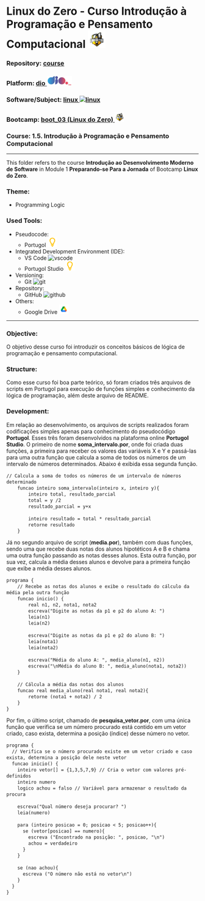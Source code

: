 # Linux do Zero - Curso Introdução à Programação e Pensamento Computacional   <img src="../0-aux/logo_boot.png" alt="boot_03" width="auto" height="45">

### Repository: [course](../../../../)   
### Platform: <a href="../../../">dio   <img src="https://github.com/PedroHeeger/main/blob/main/0-aux/logos/plataforma/dio.jpeg" alt="dio" width="auto" height="25"></a>   
### Software/Subject: <a href="../../">linux   <img src="https://cdn.jsdelivr.net/gh/devicons/devicon/icons/linux/linux-original.svg" alt="linux" width="auto" height="25"></a>
### Bootcamp: <a href="../">boot_03 (Linux do Zero)   <img src="../0-aux/logo_boot.png" alt="boot_03" width="auto" height="25"></a>
### Course: 1.5. Introdução à Programação e Pensamento Computacional
---

This folder refers to the course **Introdução ao Desenvolvimento Moderno de Software** in Module 1 **Preparando-se Para a Jornada** of Bootcamp **Linux do Zero**.

### Theme:
- Programming Logic

### Used Tools:
- Pseudocode:
  - Portugol <img src="https://github.com/PedroHeeger/main/blob/main/0-aux/logos/software/portugol.png" alt="portugol" width="auto" height="25">
- Integrated Development Environment (IDE):
  - VS Code   <img src="https://cdn.jsdelivr.net/gh/devicons/devicon/icons/vscode/vscode-original.svg" alt="vscode" width="auto" height="25">
  - Portugol Studio   <img src="https://github.com/PedroHeeger/main/blob/main/0-aux/logos/software/portugol.png" alt="portugol_studio" width="auto" height="25">
- Versioning: 
  - Git   <img src="https://cdn.jsdelivr.net/gh/devicons/devicon/icons/git/git-original.svg" alt="git" width="auto" height="25">
- Repository:
  - GitHub   <img src="https://cdn.jsdelivr.net/gh/devicons/devicon/icons/github/github-original.svg" alt="github" width="auto" height="25">
- Others:
  - Google Drive <img src="https://github.com/PedroHeeger/main/blob/main/0-aux/logos/software/google_drive.png" width="auto" height="25">

---

### Objective:
O objetivo desse curso foi introduzir os conceitos básicos de lógica de programação e pensamento computacional.

### Structure:
Como esse curso foi boa parte teórico, só foram criados três arquivos de scripts em Portugol para execução de funções simples e conhecimento da lógica de programação, além deste arquivo de README.

### Development:
Em relação ao desenvolvimento, os arquivos de scripts realizados foram codificações simples apenas para conhecimento do pseudocódigo **Portugol**. Esses três foram desenvolvidos na plataforma online **Portugol Studio**. O primeiro de nome **soma_intervalo.por**, onde foi criada duas funções, a primeira para receber os valores das variáveis X e Y e passá-las para uma outra função que calcula a soma de todos os números de um intervalo de números determinados. Abaixo é exibida essa segunda função.

```
// Calcula a soma de todos os números de um intervalo de números determinado
	funcao inteiro soma_intervalo(inteiro x, inteiro y){
	    inteiro total, resultado_parcial
	    total = y /2 
	    resultado_parcial = y+x
	    
	    inteiro resultado = total * resultado_parcial
	    retorne resultado
	}
```

Já no segundo arquivo de script (**media.por**), também com duas funções, sendo uma que recebe duas notas dos alunos hipotéticos A e B e chama uma outra função passando as notas desses alunos. Esta outra função, por sua vez, calcula a média desses alunos e devolve para a primeira função que exibe a média desses alunos.

```
programa {
	// Recebe as notas dos alunos e exibe o resultado do cálculo da média pela outra função
	funcao inicio() {
		real n1, n2, nota1, nota2
		escreva("Digite as notas da p1 e p2 do aluno A: ")
		leia(n1)
		leia(n2)
		
		escreva("Digite as notas da p1 e p2 do aluno B: ")
		leia(nota1)
		leia(nota2)
		
		escreva("Média do aluno A: ", media_aluno(n1, n2))
		escreva("\nMédia do aluno B: ", media_aluno(nota1, nota2))
	}

	// Cálcula a média das notas dos alunos
	funcao real media_aluno(real nota1, real nota2){
	    retorne (nota1 + nota2) / 2
	}
}
```

Por fim, o último script, chamado de **pesquisa_vetor.por**, com uma única função que verifica se um número procurado está contido em um vetor criado, caso exista, determina a posição (índice) desse número no vetor.

```
programa {
  // Verifica se o número procurado existe em um vetor criado e caso exista, determina a posição dele neste vetor
  funcao inicio() {
    inteiro vetor[] = {1,3,5,7,9} // Cria o vetor com valores pré-definidos
    inteiro numero
    logico achou = falso // Variável para armazenar o resultado da procura

    escreva("Qual número deseja procurar? ")
    leia(numero)

    para (inteiro posicao = 0; posicao < 5; posicao++){
      se (vetor[posicao] == numero){
        escreva ("Encontrado na posição: ", posicao, "\n")
        achou = verdadeiro
      }
    }
    
    se (nao achou){
      escreva ("O número não está no vetor\n")
    }
  }
}
```